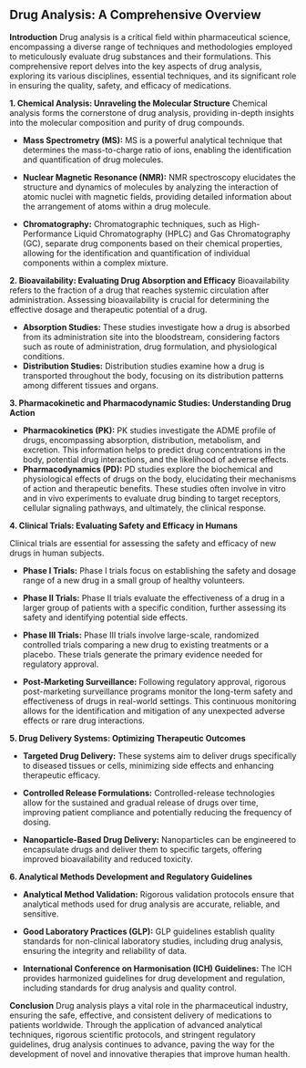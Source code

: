 ## Drug Analysis: A Comprehensive Overview

**Introduction**
Drug analysis is a critical field within pharmaceutical science, encompassing a diverse range of techniques and methodologies employed to meticulously evaluate drug substances and their formulations. This comprehensive report delves into the key aspects of drug analysis, exploring its various disciplines, essential techniques, and its significant role in ensuring the quality, safety, and efficacy of medications.

**1. Chemical Analysis: Unraveling the Molecular Structure**
Chemical analysis forms the cornerstone of drug analysis, providing in-depth insights into the molecular composition and purity of drug compounds.  

* **Mass Spectrometry (MS):** MS is a powerful analytical technique that determines the mass-to-charge ratio of ions, enabling the identification and quantification of drug molecules.

* **Nuclear Magnetic Resonance (NMR):**  NMR spectroscopy elucidates the structure and dynamics of molecules by analyzing the interaction of atomic nuclei with magnetic fields, providing detailed information about the arrangement of atoms within a drug molecule.

* **Chromatography:**  Chromatographic techniques, such as High-Performance Liquid Chromatography (HPLC) and Gas Chromatography (GC), separate drug components based on their chemical properties, allowing for the identification and quantification of individual components within a complex mixture.

**2.  Bioavailability:  Evaluating Drug Absorption and Efficacy**
Bioavailability refers to the fraction of a drug that reaches systemic circulation after administration. Assessing bioavailability is crucial for determining the effective dosage and therapeutic potential of a drug.

* **Absorption Studies:**  These studies investigate how a drug is absorbed from its administration site into the bloodstream, considering factors such as route of administration, drug formulation, and physiological conditions.
* **Distribution Studies:** Distribution studies examine how a drug is transported throughout the body, focusing on its distribution patterns among different tissues and organs.

**3. Pharmacokinetic and Pharmacodynamic Studies: Understanding Drug Action**

* **Pharmacokinetics (PK):**  PK studies investigate the ADME profile of drugs, encompassing absorption, distribution, metabolism, and excretion. This information helps to predict drug concentrations in the body, potential drug interactions, and the likelihood of adverse effects.
* **Pharmacodynamics (PD):**  PD studies explore the biochemical and physiological effects of drugs on the body, elucidating their mechanisms of action and therapeutic benefits. These studies often involve in vitro and in vivo experiments to evaluate drug binding to target receptors, cellular signaling pathways, and ultimately, the clinical response.

**4. Clinical Trials: Evaluating Safety and Efficacy in Humans**

Clinical trials are essential for assessing the safety and efficacy of new drugs in human subjects.

* **Phase I Trials:** Phase I trials focus on establishing the safety and dosage range of a new drug in a small group of healthy volunteers.

* **Phase II Trials:** Phase II trials evaluate the effectiveness of a drug in a larger group of patients with a specific condition, further assessing its safety and identifying potential side effects.

* **Phase III Trials:** Phase III trials involve large-scale, randomized controlled trials comparing a new drug to existing treatments or a placebo. These trials generate the primary evidence needed for regulatory approval.

* **Post-Marketing Surveillance:** Following regulatory approval, rigorous post-marketing surveillance programs monitor the long-term safety and effectiveness of drugs in real-world settings. This continuous monitoring allows for the identification and mitigation of any unexpected adverse effects or rare drug interactions.

 
**5. Drug Delivery Systems: Optimizing Therapeutic Outcomes**

* **Targeted Drug Delivery:**  These systems aim to deliver drugs specifically to diseased tissues or cells, minimizing side effects and enhancing therapeutic efficacy.

* **Controlled Release Formulations:**  Controlled-release technologies allow for the sustained and gradual release of drugs over time, improving patient compliance and potentially reducing the frequency of dosing. 
* **Nanoparticle-Based Drug Delivery:** Nanoparticles can be engineered to encapsulate drugs and deliver them to specific targets, offering improved bioavailability and reduced toxicity.



**6. Analytical Methods Development and Regulatory Guidelines**

* **Analytical Method Validation:** Rigorous validation protocols ensure that analytical methods used for drug analysis are accurate, reliable, and sensitive.

* **Good Laboratory Practices (GLP):** GLP guidelines establish quality standards for non-clinical laboratory studies, including drug analysis, ensuring the integrity and reliability of data.

* **International Conference on Harmonisation (ICH) Guidelines:** The ICH provides harmonized guidelines for drug development and regulation, including standards for drug analysis and quality control.

**Conclusion**
Drug analysis plays a vital role in the pharmaceutical industry, ensuring the safe, effective, and consistent delivery of medications to patients worldwide. Through the application of advanced analytical techniques, rigorous scientific protocols, and stringent regulatory guidelines, drug analysis continues to advance, paving the way for the development of novel and innovative therapies that improve human health.